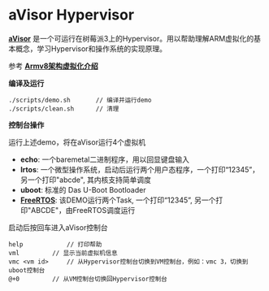 # aVisor Hypervisor

**[aVisor](https://github.com/calinyara/avisor)** 是一个可运行在树莓派3上的Hypervisor。用以帮助理解ARM虚拟化的基本概念，学习Hypervisor和操作系统的实现原理。

参考  [**Armv8架构虚拟化介绍**](https://calinyara.github.io/technology/2019/11/03/armv8-virtualization.html)

**编译及运行**

```
./scripts/demo.sh		// 编译并运行demo
./scripts/clean.sh		// 清理
```

**控制台操作**

运行上述demo，将在aVisor运行4个虚拟机
- **echo**:  一个baremetal二进制程序，用以回显键盘输入
- **lrtos**: 一个微型操作系统，启动后运行两个用户态程序，一个打印“12345”， 另一个打印"abcde", 其内核支持简单调度
- **uboot**: 标准的 Das U-Boot Bootloader
- **[FreeRTOS](https://github.com/hacker-jie/freertos-raspi3)**: 该DEMO运行两个Task, 一个打印“12345”, 另一个打印"ABCDE"，由FreeRTOS调度运行 

启动后按回车进入aVisor控制台

```
help			// 打印帮助
vml			// 显示当前虚拟机信息
vmc <vm id>		// 从Hypervisor控制台切换到VM控制台，例如：vmc 3，切换到uboot控制台
@+0			// 从VM控制台切换回Hypervisor控制台
```

